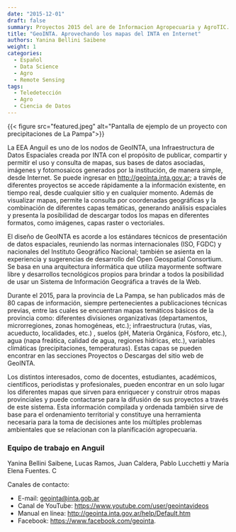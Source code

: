 ```yaml
---
date: "2015-12-01"
draft: false
summary: Proyectos 2015 del are de Informacion Agropecuaria y AgroTIC.
title: "GeoINTA. Aprovechando los mapas del INTA en Internet"
authors: Yanina Bellini Saibene
weight: 1
categories:
  - Español
  - Data Science
  - Agro
  - Remote Sensing
tags: 
  - Teledetección
  - Agro
  - Ciencia de Datos
---
```


{{< figure src="featured.jpeg" alt="Pantalla de ejemplo de un proyecto con precipitaciones de La Pampa">}}

La EEA Anguil es uno de los nodos de GeoINTA, una Infraestructura de Datos Espaciales creada por INTA con el propósito de publicar, compartir y permitir el uso y consulta de mapas, sus bases de datos asociadas, imágenes y fotomosaicos generados por la institución, de manera simple, desde Internet.
Se puede ingresar en http://geointa.inta.gov.ar; a través de diferentes proyectos se accede rápidamente a la información existente, en tiempo real, desde cualquier sitio y en cualquier momento. Además de visualizar mapas, permite la consulta por coordenadas geográficas y la combinación de diferentes capas temáticas, generando análisis espaciales y presenta la posibilidad de descargar todos los mapas en diferentes formatos, como imágenes, capas raster o vectoriales. 

El diseño de GeoINTA es acorde a los estándares técnicos de presentación de datos espaciales, reuniendo las normas internacionales (ISO, FGDC) y nacionales del Instituto Geográfico Nacional; también se asienta en la experiencia y sugerencias de desarrollo del Open Geospatial Consortium. Se basa en una arquitectura informática que utiliza mayormente software libre y desarrollos tecnológicos propios para brindar a todos la posibilidad de usar un Sistema de Información Geográfica a través de la Web.

Durante el 2015, para la provincia de La Pampa, se han publicados más de 80 capas de información, siempre pertenecientes a publicaciones técnicas previas, entre las cuales se encuentran mapas temáticos básicos de la provincia como: diferentes divisiones organizativas (departamentos, microrregiones, zonas homogéneas, etc.); infraestructura (rutas, vías, acueducto, localidades, etc.) , suelos (pH, Materia Orgánica, Fósforo, etc.), agua (napa freática, calidad de agua, regiones hídricas, etc.), variables climáticas (precipitaciones, temperaturas).  Estas capas se pueden encontrar en las secciones Proyectos o Descargas del sitio web de GeoINTA.

Los distintos interesados, como de docentes, estudiantes, académicos, científicos, periodistas y profesionales, pueden encontrar en un solo lugar los diferentes mapas que sirven para enriquecer y construir otros mapas provinciales y puede contactarse para la difusión de sus proyectos a través de este sistema.  Esta información compilada y ordenada también sirve de base para el ordenamiento territorial y constituye una herramienta necesaria para la toma de decisiones ante los múltiples problemas ambientales que se relacionan con la planificación agropecuaria.  

### Equipo de trabajo en Anguil

Yanina Bellini Saibene, Lucas Ramos, Juan Caldera, Pablo Lucchetti y María Elena Fuentes. C

Canales de contacto: 

* E-mail: geointa@inta.gob.ar
* Canal de YouTube: https://www.youtube.com/user/geointavideos 
* Manual en línea: http://geointa.inta.gov.ar/help/Default.htm
* Facebook: https://www.facebook.com/geointa.
